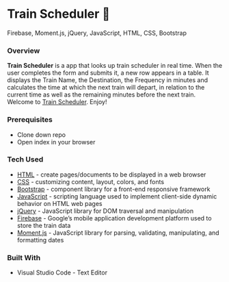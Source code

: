 # Train Scheduler **:steam_locomotive:**
Firebase, Moment.js, jQuery, JavaScript, HTML, CSS, Bootstrap


### Overview

**Train Scheduler** is a app that looks up train scheduler in real time. When the user completes the form and submits it, a new row appears in a table. It displays the Train Name, the Destination, the Frequency in minutes and calculates the time at which the next train will depart, in relation to the current time as well as the remaining minutes before the next train.
<br>
Welcome to [Train Scheduler]( https://bgitana.github.io/Train-Scheduler/). Enjoy!

### Prerequisites

- Clone down repo
- Open index in your browser
   

### Tech Used

* [HTML](https://html.com/) - create pages/documents to be displayed in a web browser
* [CSS](https://www.w3schools.com/Css/css_intro.asp) - customizing content, layout, colors, and fonts
* [Bootstrap](https://www.bootstrapcdn.com/) - component library for a front-end responsive framework
* [JavaScript](https://www.javascript.com/) - scripting language used to implement client-side dynamic behavior on HTML web pages
* [jQuery](https://jquery.com/) - JavaScript library for DOM traversal and manipulation
* [Firebase](https://firebase.google.com/) - Google’s mobile application development platform used to store the train data
* [Moment.js](https://momentjs.com/) -  JavaScript library for parsing, validating, manipulating, and formatting dates


### Built With
- Visual Studio Code - Text Editor

